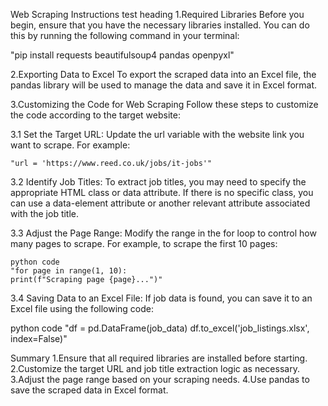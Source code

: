 Web Scraping Instructions
test heading
1.Required Libraries
  Before you begin, ensure that you have the necessary libraries installed. You can do this by running the following command in your terminal:

  "pip install requests beautifulsoup4 pandas openpyxl"

2.Exporting Data to Excel
  To export the scraped data into an Excel file, the pandas library will be used to manage the data and save it in Excel format.

3.Customizing the Code for Web Scraping
  Follow these steps to customize the code according to the target  website:

3.1 Set the Target URL: Update the url variable with 
    the website link  you want to scrape. For example:

    "url = 'https://www.reed.co.uk/jobs/it-jobs'"

3.2 Identify Job Titles: To extract job titles,
    you may need to specify  the appropriate HTML class or data attribute. If there is no specific class, you can use a data-element attribute or another relevant attribute associated with the job title.

3.3 Adjust the Page Range: Modify the range in the for
    loop to control  how many pages to scrape. For example, to scrape the first 10 pages:

    python code
    "for page in range(1, 10):
    print(f"Scraping page {page}...")"

3.4 Saving Data to an Excel File: If job data is found, you can 
    save it to an Excel file using the following code:

   python code
   "df = pd.DataFrame(job_data)
   df.to_excel('job_listings.xlsx', index=False)" 


   Summary
   1.Ensure that all required libraries are installed before starting.
   2.Customize the target URL and job title extraction logic as necessary.
   3.Adjust the page range based on your scraping needs.
   4.Use pandas to save the scraped data in Excel format.